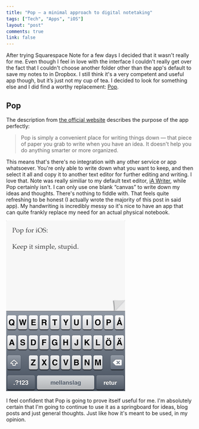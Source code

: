 ```yaml
---
title: "Pop – a minimal approach to digital notetaking"
tags: ["Tech", "Apps", "iOS"]
layout: "post"
comments: true
link: false
---
```


After trying Squarespace Note for a few days I decided that it wasn't really for
me. Even though I feel in love with the interface I couldn't really get over the
fact that I couldn't choose another folder other than the app's default to save
my notes to in Dropbox. I still think it's a very competent and useful app
though, but it’s just not my cup of tea. I decided to look for something else
and I did find a worthy replacement: [Pop](http://minimaltools.com/ "Minimal
Tools - Pop").

## Pop

The description from [the official website](http://minimaltools.com/) describes
the purpose of the app perfectly:

> Pop is simply a convenient place for writing things down — that piece of paper
> you grab to write when you have an idea. It doesn't help you do anything
> smarter or more organized.

This means that's there's no integration with any other service or app
whatsoever. You're only able to write down what you want to keep, and then
select it all and copy it to another text editor for further editing and
writing. I love that. Note was really similiar to my default text editor, [iA
Writer](http://www.iawriter.com/ "iA Writer"), while Pop certainly isn't. I can
only use one blank “canvas” to write down my ideas and thoughts. There's nothing
to fiddle with. That feels quite refreshing to be honest (I actually wrote the
majority of this post in said app). My handwriting is incredibly messy so it's
nice to have an app that can quite frankly replace my need for an actual
physical notebook.

![Pop for iOS (with a swedish keyboard)](/images/2012/11/06/pop-for-ios.png)

I feel confident that Pop is going to prove itself useful for me. I'm absolutely
certain that I'm going to continue to use it as a springboard for ideas, blog
posts and just general thoughts. Just like how it's meant to be used, in my
opinion.
